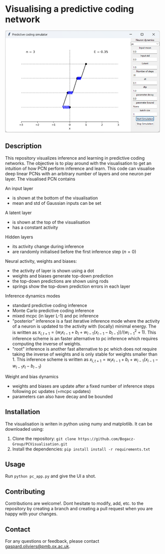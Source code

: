 # Visualising a predictive coding network

[![UI Screenshot](src/ui.png)](src/ui.png)

## Description
This repository visualizes inference and learning in predictive coding networks. The objective is to play around with the visualisation to get an intuition of how PCN perform inference and learn. This code can visualise deep linear PCNs with an arbitrary number of layers and one neuron per layer. The visualised PCN contains 

An input layer 
-   is shown at the bottom of the visualisation
-   mean and std of Gaussian inputs can be set

A latent layer 
-   is shown at the top of the visualisation
-   has a constant activity

Hidden layers
-   its activity change during inference 
-   are randomly initialised before the first inference step ($n=0$)

Neural activity, weights and biases:
-   the activity of layer is shown using a dot
-   weights and biases generate top-down prediction
-   the top-down predictions are shown using rods
-   springs show the top-down prediction errors in each layer

Inference dynamics modes
-   standard predictive coding inference
-   Monte Carlo predictive coding inference
-   mixed mcpc (in layer L-1) and pc inference
-   "posterior" inference is a fast iterative inference mode where the activity of a neuron is updated to the activity with (locally) minimal energy. The is written as $x_{l, t+1} = (w_l x_{l-1} + b_l + w_{l-1}(x_{l-1} - b_{l-1}))/(w_{l-1}^2 + 1)$. This inference scheme is an faster alternative to pc inference which requires computing the inverse of weights.
-   "root" inference is another fast alternative to pc which does not require taking the inverse of weights and is only stable for weights smaller than 1. This inference scheme is written as $x_{l, t+1} = w_l x_{l-1} + b_l + w_{l-1} (x_{l-1} - w_{l-1} x_{l} - b_{l-1})$

Weight and bias dynamics
-   weights and biases are update after a fixed number of inference steps following pc updates (=mcpc updates)
-   parameters can also have decay and be bounded


## Installation
The visualisation is writen in python using numy and matplotlib. It can be downloaded using:
1. Clone the repository: `git clone https://github.com/Bogacz-Group/PCVisualisation.git`
2. Install the dependencies: `pip install install -r requirements.txt`

## Usage
Run `python pc_app.py` and give the UI a shot.

## Contributing
Contributions are welcome!.  Dont hesitate to modify, add, etc. to the repository by creating a branch and creating a pull request when you are happy with your changes. 


## Contact
For any questions or feedback, please contact [gaspard.oliviers@pmb.ox.ac.uk](mailto:gaspard.oliviers@pmb.ox.ac.uk).